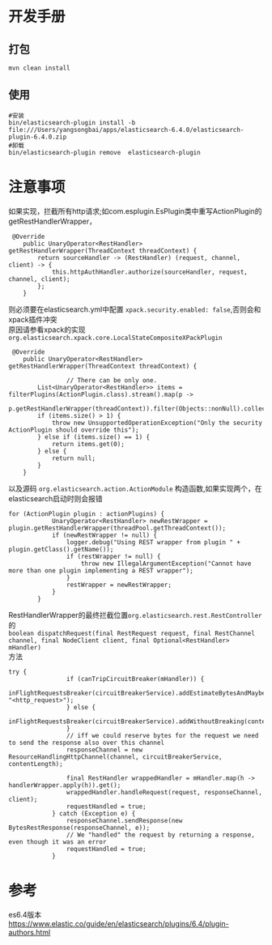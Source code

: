 # 开发手册  

## 打包    

```
mvn clean install 
```

## 使用  
```
#安装
bin/elasticsearch-plugin install -b file:///Users/yangsongbai/apps/elasticsearch-6.4.0/elasticsearch-plugin-6.4.0.zip
#卸载
bin/elasticsearch-plugin remove  elasticsearch-plugin   

```

# 注意事项  
如果实现，拦截所有http请求;如com.esplugin.EsPlugin类中重写ActionPlugin的getRestHandlerWrapper，
```
 @Override
    public UnaryOperator<RestHandler> getRestHandlerWrapper(ThreadContext threadContext) {
        return sourceHandler -> (RestHandler) (request, channel, client) -> {
            this.httpAuthHandler.authorize(sourceHandler, request, channel, client);
        };
    }
```
则必须要在elasticsearch.yml中配置 ``xpack.security.enabled: false``,否则会和xpack插件冲突   
原因请参看xpack的实现`org.elasticsearch.xpack.core.LocalStateCompositeXPackPlugin`    
```
 @Override
    public UnaryOperator<RestHandler> getRestHandlerWrapper(ThreadContext threadContext) {

                // There can be only one.
        List<UnaryOperator<RestHandler>> items = filterPlugins(ActionPlugin.class).stream().map(p ->
                p.getRestHandlerWrapper(threadContext)).filter(Objects::nonNull).collect(Collectors.toList());
        if (items.size() > 1) {
            throw new UnsupportedOperationException("Only the security ActionPlugin should override this");
        } else if (items.size() == 1) {
            return items.get(0);
        } else {
            return null;
        }
    }
```
以及源码 ``org.elasticsearch.action.ActionModule`` 构造函数,如果实现两个，在elasticsearch启动时则会报错
```
for (ActionPlugin plugin : actionPlugins) {
            UnaryOperator<RestHandler> newRestWrapper = plugin.getRestHandlerWrapper(threadPool.getThreadContext());
            if (newRestWrapper != null) {
                logger.debug("Using REST wrapper from plugin " + plugin.getClass().getName());
                if (restWrapper != null) {
                    throw new IllegalArgumentException("Cannot have more than one plugin implementing a REST wrapper");
                }
                restWrapper = newRestWrapper;
            }
        }
```
RestHandlerWrapper的最终拦截位置``org.elasticsearch.rest.RestController``的    
``boolean dispatchRequest(final RestRequest request, final RestChannel channel, final NodeClient client, final Optional<RestHandler> mHandler)``    
方法
```
try {
                if (canTripCircuitBreaker(mHandler)) {
                    inFlightRequestsBreaker(circuitBreakerService).addEstimateBytesAndMaybeBreak(contentLength, "<http_request>");
                } else {
                    inFlightRequestsBreaker(circuitBreakerService).addWithoutBreaking(contentLength);
                }
                // iff we could reserve bytes for the request we need to send the response also over this channel
                responseChannel = new ResourceHandlingHttpChannel(channel, circuitBreakerService, contentLength);

                final RestHandler wrappedHandler = mHandler.map(h -> handlerWrapper.apply(h)).get();
                wrappedHandler.handleRequest(request, responseChannel, client);
                requestHandled = true;
            } catch (Exception e) {
                responseChannel.sendResponse(new BytesRestResponse(responseChannel, e));
                // We "handled" the request by returning a response, even though it was an error
                requestHandled = true;
            }
```

# 参考  
  es6.4版本
  https://www.elastic.co/guide/en/elasticsearch/plugins/6.4/plugin-authors.html   

